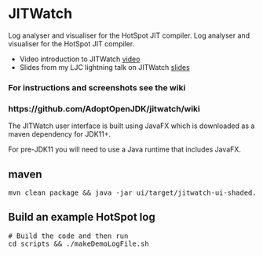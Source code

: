 JITWatch
========
Log analyser and visualiser for the HotSpot JIT compiler.
Log analyser and visualiser for the HotSpot JIT compiler.

* Video introduction to JITWatch [video](https://www.youtube.com/watch?v=p7ipmAa9_9E)
* Slides from my LJC lightning talk on JITWatch  [slides](https://chriswhocodes.com/LJC2022.pdf)

<h3>For instructions and screenshots see the wiki</h3>
<h3>https://github.com/AdoptOpenJDK/jitwatch/wiki</h3>

The JITWatch user interface is built using JavaFX which is downloaded as a maven dependency for JDK11+.

For pre-JDK11 you will need to use a Java runtime that includes JavaFX.

<h2>maven</h2>
<pre>mvn clean package && java -jar ui/target/jitwatch-ui-shaded.jar</pre>

<h2>Build an example HotSpot log</h2>
<pre># Build the code and then run
cd scripts && ./makeDemoLogFile.sh</pre>
